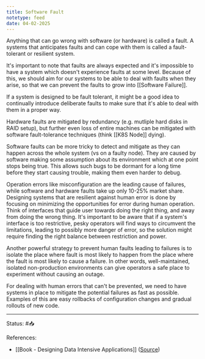 ```yaml
---
title: Software Fault
notetype: feed
date: 04-02-2025
---
```


Anything that can go wrong with software (or hardware) is called a fault. A systems that anticipates faults and can cope with them is called a fault-tolerant or resilient system.

It's important to note that faults are always expected and it's impossible to have a system which doesn't experience faults at some level. Because of this, we should aim for our systems to be able to deal with faults when they arise, so that we can prevent the faults to grow into [[Software Failure]].

If a system is designed to be fault tolerant, it might be a good idea to continually introduce deliberate faults to make sure that it's able to deal with them in a proper way.

Hardware faults are mitigated by redundancy (e.g. mutliple hard disks in RAID setup), but further even loss of entire machines can be mitigated with software fault-tolerance techniques (think [[K8S Node]] dying).

Software faults can be more tricky to detect and mitigate as they can happen across the whole system (vs on a faulty node). They are caused by software making some assumption about its environment which at one point stops being true. This allows such bugs to be dormant for a long time before they start causing trouble, making them even harder to debug.

Operation errors like misconfiguration are the leading cause of failures, while software and hardware faults take up only 10-25% market share. Designing systems that are resilient against human error is done by focusing on minimizing the opportunities for error during human operation. Think of interfaces that guide user towards doing the right thing, and away from doing the wrong thing. It's important to be aware that if a system's interface is too restrictive, pesky operators will find ways to circumvent the limitations, leading to possibly more danger of error, so the solution might require finding the right balance between restriction and power.

Another powerful strategy to prevent human faults leading to failures is to isolate the place where fault is most likely to happen from the place where the fault is most likely to cause a failure. In other words, well-maintained, isolated non-production environments can give operators a safe place to experiment without causing an outage.

For dealing with human errors that can't be prevented, we need to have systems in place to mitigate the potential failures as fast as possible. Examples of this are easy rollbacks of configuration changes and gradual rollouts of new code.

-----

Status: #📥

References:
- [[Book - Designing Data Intensive Applications]] ([Source](https://www.amazon.com/Designing-Data-Intensive-Applications-Reliable-Maintainable/dp/1449373321))